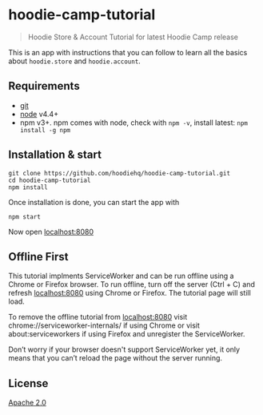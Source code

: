 # hoodie-camp-tutorial

> Hoodie Store & Account Tutorial for latest Hoodie Camp release

This is an app with instructions that you can follow
to learn all the basics about `hoodie.store` and `hoodie.account`.

## Requirements

- [git](http://www.git-scm.com/)
- [node](https://nodejs.org/en/) v4.4+
- npm v3+. npm comes with node, check with `npm -v`, install latest: `npm install -g npm`

## Installation & start

```
git clone https://github.com/hoodiehq/hoodie-camp-tutorial.git
cd hoodie-camp-tutorial
npm install
```

Once installation is done, you can start the app with

```
npm start
```

Now open [localhost:8080](http://localhost:8080)

## Offline First

This tutorial implments ServiceWorker and can be run offline using a Chrome or Firefox browser. To run offline, turn off the server (Ctrl + C) and refresh [localhost:8080](http://localhost:8080) using Chrome or Firefox. The tutorial page will still load.

To remove the offline tutorial from [localhost:8080](http://localhost:8080) visit chrome://serviceworker-internals/ if using Chrome or visit about:serviceworkers if using Firefox and unregister the ServiceWorker. 

Don’t worry if your browser doesn't support ServiceWorker yet, it only means that you can’t reload the page without the server running.



## License

[Apache 2.0](http://www.apache.org/licenses/LICENSE-2.0)
